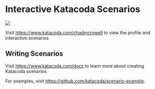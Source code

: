 # Interactive Katacoda Scenarios

[![](http://shields.katacoda.com/katacoda/chadmcrowell/count.svg)](https://www.katacoda.com/chadmcrowell "Get your profile on Katacoda.com")

Visit <https://www.katacoda.com/chadmcrowell> to view the profile and interactive scenarios

## Writing Scenarios

Visit <https://www.katacoda.com/docs> to learn more about creating Katacoda scenarios

For examples, visit <https://github.com/katacoda/scenario-example>.
